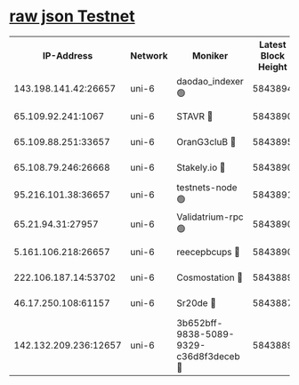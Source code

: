 [raw json Testnet](https://rpc-check.junot.stavr.tech/junot/rpc-junot-result.json)
=


<table><tr><th>IP-Address</th><th>Network</th><th>Moniker</th><th>Latest Block Height</th><th>Earliest Block Height</th><th>Catching Up</th><th>Tx Index</th><th>Voting Power</th><th>Scan Time</th></tr><tr><td>143.198.141.42:26657</td><td>uni-6</td><td>daodao_indexer 🟢</td><td>5843894</td><td>1</td><td>False</td><td>off</td><td>0</td><td>2023-12-06T23:03:26.432741869UTC</td></tr><tr><td>65.109.92.241:1067</td><td>uni-6</td><td>STAVR 🔴</td><td>5843890</td><td>1138541</td><td>False</td><td>on</td><td>6042</td><td>2023-12-06T23:03:16.004281969UTC</td></tr><tr><td>65.109.88.251:33657</td><td>uni-6</td><td>OranG3cluB 🔴</td><td>5843895</td><td>1138541</td><td>False</td><td>on</td><td>11</td><td>2023-12-06T23:03:30.855255849UTC</td></tr><tr><td>65.108.79.246:26668</td><td>uni-6</td><td>Stakely.io 🔴</td><td>5843890</td><td>1570872</td><td>False</td><td>on</td><td>1192034</td><td>2023-12-06T23:03:16.998898281UTC</td></tr><tr><td>95.216.101.38:36657</td><td>uni-6</td><td>testnets-node 🟢</td><td>5843891</td><td>1615130</td><td>False</td><td>on</td><td>0</td><td>2023-12-06T23:03:19.350675819UTC</td></tr><tr><td>65.21.94.31:27957</td><td>uni-6</td><td>Validatrium-rpc 🟢</td><td>5843890</td><td>2943363</td><td>False</td><td>on</td><td>0</td><td>2023-12-06T23:03:11.523337647UTC</td></tr><tr><td>5.161.106.218:26657</td><td>uni-6</td><td>reecepbcups 🔴</td><td>5843890</td><td>4468422</td><td>False</td><td>on</td><td>105015</td><td>2023-12-06T23:03:16.672342773UTC</td></tr><tr><td>222.106.187.14:53702</td><td>uni-6</td><td>Cosmostation 🔴</td><td>5843889</td><td>5344501</td><td>False</td><td>on</td><td>110003</td><td>2023-12-06T23:03:09.081161219UTC</td></tr><tr><td>46.17.250.108:61157</td><td>uni-6</td><td>Sr20de 🔴</td><td>5843887</td><td>5727371</td><td>False</td><td>on</td><td>28</td><td>2023-12-06T23:03:03.434072252UTC</td></tr><tr><td>142.132.209.236:12657</td><td>uni-6</td><td>3b652bff-9838-5089-9329-c36d8f3deceb 🔴</td><td>5843889</td><td>5831280</td><td>False</td><td>on</td><td>157563</td><td>2023-12-06T23:03:07.805504561UTC</td></tr></table>
